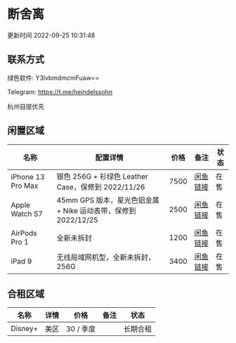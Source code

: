 <!--
 * @Author: Frank Chu
 * @Date: 2022-09-16 07:09:29
 * @LastEditors: Frank Chu
 * @LastEditTime: 2022-09-25 12:29:23
 * @FilePath: /yongfrank.github.io/second-hand.md
 * @Description: 
 * 
 * Copyright (c) 2022 by Frank Chu, All Rights Reserved. 
-->

# 断舍离

更新时间 2022-09-25 10:31:48

## 联系方式

绿色软件: Y3lvbmdmcmFuaw==

Telegram: <https://t.me/heindelssohn>

杭州自提优先

## 闲置区域

| 名称 | 配置详情 | 价格 | 备注 | 状态 |
|-|-|-|-|-|
| iPhone 13 Pro Max | 银色 256G + 衫绿色 Leather Case，保修到 2022/11/26 | 7500 | [闲鱼链接](https://m.tb.cn/h.U1g0WpP?tk=mFdB2wtTkhN)| 在售 |
| Apple Watch S7 | 45mm GPS 版本，星光色铝金属 + Nike 运动表带，保修到 2022/12/25 | 2500 | [闲鱼链接](https://m.tb.cn/h.UXVNHFB?tk=kisr2wtSUJt) | 在售 |
| AirPods Pro 1 | 全新未拆封 | 1200 | [闲鱼链接](https://m.tb.cn/h.UXwM9k4?tk=tEiv2xRMbdJ) | 在售 |
| iPad 9 | 无线局域网机型，全新未拆封，256G | 3400 | [闲鱼链接](https://m.tb.cn/h.UcXwV8A?tk=Ue5I2xRmEWR) | 在售|

## 合租区域

| 名称 | 详情 | 价格 | 备注 | 状态 |
|-|-|-|-|-|
| Disney+ | 美区| 30 / 季度|| 长期合租 |
